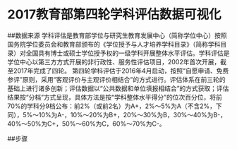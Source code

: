 # 2017教育部第四轮学科评估数据可视化

##数据来源
学科评估是教育部学位与研究生教育发展中心（简称学位中心）按照国务院学位委员会和教育部颁布的《学位授予与人才培养学科目录》（简称学科目录）对全国具有博士或硕士学位授予权的一级学科开展整体水平评估。学科评估是学位中心以第三方方式开展的非行政性、服务性评估项目，2002年首次开展，截至2017年完成了四轮。
第四轮学科评估于2016年4月启动，按照“自愿申请、免费参评”原则，采用“客观评价与主观评价相结合”的方式进行。评估体系在前三轮的基础上进行诸多创新；评估数据以“公共数据和单位填报相结合”的方式获取；评估结果按“分档”方式呈现，具体方法是按“学科整体水平得分”的位次百分位，将前70%的学科分9档公布：前2%（或前2名）为A+，2%～5%为A（不含2%，下同），5%～10%为A-，10%～20%为B+，20%～30%为B，30%～40%为B-，40%～50%为C+，50%～60%为C，60%～70%为C-。

##步骤
